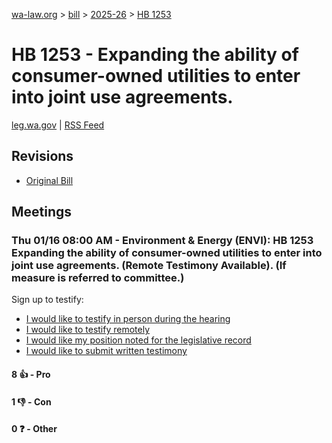 [wa-law.org](/) > [bill](/bill/) > [2025-26](/bill/2025-26/) > [HB 1253](/bill/2025-26/hb/1253/)

# HB 1253 - Expanding the ability of consumer-owned utilities to enter into joint use agreements.
[leg.wa.gov](https://app.leg.wa.gov/billsummary?BillNumber=1253&Year=2025&Initiative=false) | [RSS Feed](./rss.xml)

## Revisions
* [Original Bill](1/)

## Meetings
### Thu 01/16 08:00 AM - Environment & Energy (ENVI): HB 1253 Expanding the ability of consumer-owned utilities to enter into joint use agreements. (Remote Testimony Available). (If measure is referred to committee.)
Sign up to testify:
* [I would like to testify in person during the hearing](https://app.leg.wa.gov/csi/Testifier/Add?chamber=House&mId=32361&aId=161401&caId=24712&tId=1)
* [I would like to testify remotely](https://app.leg.wa.gov/csi/Testifier/Add?chamber=House&mId=32361&aId=161401&caId=24712&tId=2)
* [I would like my position noted for the legislative record](https://app.leg.wa.gov/csi/Testifier/Add?chamber=House&mId=32361&aId=161401&caId=24712&tId=3)
* [I would like to submit written testimony](https://app.leg.wa.gov/csi/Testifier/Add?chamber=House&mId=32361&aId=161401&caId=24712&tId=4)

#### 8 👍 - Pro

#### 1 👎 - Con

#### 0 ❓ - Other
